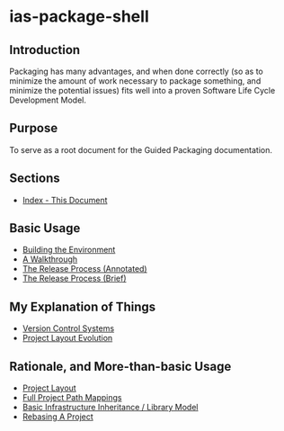 # ias-package-shell

## Introduction

Packaging has many advantages, and when done correctly (so as to minimize the amount of work necessary to package something, and minimize the potential issues) fits well into a proven Software Life Cycle Development Model.

## Purpose
To serve as a root document for the Guided Packaging documentation.

## Sections

* [Index - This Document](./README.md)

## Basic Usage

* [Building the Environment](./ias-guided-packaging-package-build-environment-setup.md)
* [A Walkthrough](./ias-guided-packaging-introduction.md)
* [The Release Process (Annotated)](./ias-guided-packaging-release-process-annotated.md)
* [The Release Process (Brief)](./ias-guided-packaging-release-process-brief.md)

## My Explanation of Things

* [Version Control Systems](./vcs.md)
* [Project Layout Evolution](./layout_explanations/README.md)
## Rationale, and More-than-basic Usage

* [Project Layout](./ias-guided-packaging-directory-allocations.md)
* [Full Project Path Mappings](./ias-guided-packaging-full-project-path-mappings.md)
* [Basic Infrastructure Inheritance / Library Model](./ias-guided-packaging-basic-inheritance-model.md)
* [Rebasing A Project](./rebasing_a_project.md)
